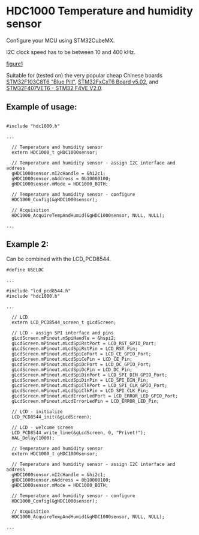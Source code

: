 HDC1000 Temperature and humidity sensor
=======================================

Configure your MCU using STM32CubeMX.

I2C clock speed has to be between 10 and 400 kHz.

[figure1](./STM32CubeMX.png)

Suitable for (tested on) the very popular cheap Chinese boards [STM32F103C8T6 "Blue Pill"](https://stm32-base.org/boards/STM32F103C8T6-Blue-Pill), [STM32FxCxT6 Board v5.02](https://stm32-base.org/boards/STM32F103C8T6-STM32FxCxT6-Board-V5.02), and [STM32F407VET6 - STM32 F4VE V2.0](https://stm32-base.org/boards/STM32F407VET6-STM32-F4VE-V2.0).

Example of usage:
-----------------

```

#include "hdc1000.h"

...

  // Temperature and humidity sensor
  extern HDC1000_t gHDC1000sensor;

  // Temperature and humidity sensor - assign I2C interface and address
  gHDC1000sensor.mI2cHandle = &hi2c1;
  gHDC1000sensor.mAddress = 0b10000100;
  gHDC1000sensor.mMode = HDC1000_BOTH;

  // Temperature and humidity sensor - configure
  HDC1000_Config(&gHDC1000sensor);

  // Acquisition
  HDC1000_AcquireTempAndHumid(&gHDC1000sensor, NULL, NULL);

...

```

Example 2:
----------

Can be combined with the LCD_PCD8544.

```
#define USELDC

...

#include "lcd_pcd8544.h"
#include "hdc1000.h"

...

  // LCD
  extern LCD_PCD8544_screen_t gLcdScreen;

  // LCD - assign SPI interface and pins
  gLcdScreen.mPinout.mSpiHandle = &hspi2;
  gLcdScreen.mPinout.mLcdSpiRstPort = LCD_RST_GPIO_Port;
  gLcdScreen.mPinout.mLcdSpiRstPin = LCD_RST_Pin;
  gLcdScreen.mPinout.mLcdSpiCePort = LCD_CE_GPIO_Port;
  gLcdScreen.mPinout.mLcdSpiCePin = LCD_CE_Pin;
  gLcdScreen.mPinout.mLcdSpiDcPort = LCD_DC_GPIO_Port;
  gLcdScreen.mPinout.mLcdSpiDcPin = LCD_DC_Pin;
  gLcdScreen.mPinout.mLcdSpiDinPort = LCD_SPI_DIN_GPIO_Port;
  gLcdScreen.mPinout.mLcdSpiDinPin = LCD_SPI_DIN_Pin;
  gLcdScreen.mPinout.mLcdSpiClkPort = LCD_SPI_CLK_GPIO_Port;
  gLcdScreen.mPinout.mLcdSpiClkPin = LCD_SPI_CLK_Pin;
  gLcdScreen.mPinout.mLcdErrorLedPort = LCD_ERROR_LED_GPIO_Port;
  gLcdScreen.mPinout.mLcdErrorLedPin = LCD_ERROR_LED_Pin;

  // LCD - initialize
  LCD_PCD8544_init(&gLcdScreen);

  // LCD - welcome screen
  LCD_PCD8544_write_line(&gLcdScreen, 0, "Privet!");
  HAL_Delay(1000);

  // Temperature and humidity sensor
  extern HDC1000_t gHDC1000sensor;

  // Temperature and humidity sensor - assign I2C interface and address
  gHDC1000sensor.mI2cHandle = &hi2c1;
  gHDC1000sensor.mAddress = 0b10000100;
  gHDC1000sensor.mMode = HDC1000_BOTH;

  // Temperature and humidity sensor - configure
  HDC1000_Config(&gHDC1000sensor);

  // Acquisition
  HDC1000_AcquireTempAndHumid(&gHDC1000sensor, NULL, NULL);

...

```

